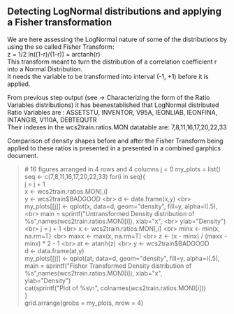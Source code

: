 ## Detecting LogNormal distributions and applying a Fisher transformation

We are here assessing the LogNormal nature of some of the distributions by using the so called Fisher Transform:<br>
z = 1/2 ln((1-r)/(1-r)) = arctanh(r)<br>
This transform meant to turn the distribution of a correlation coefficient r into a Normal Distribution.<br>
It needs the variable to be transformed into interval (-1, +1) before it is applied.

From previous step output (see -> Characterizing the form of the Ratio Variables distributions) it has beenestablished that  LogNormal distributed Ratio Variables are : ASSETSTU, INVENTOR, V95A, IEONLIAB, IEONFINA­, INTANGIB, V110A, DEBTEQUTR<br>
Their indexes in the wcs2train.ratios.MON datatable are: 7,8,11,16,17,20,22,33

Comparison of density shapes before and after the Fisher Transform being applied to these ratios is presented in a presented in a combined garphics document.

> \# 16 figures arranged in 4 rows and 4 columns
> j = 0
> my_plots = list()
> seq <- c(7,8,11,16,17,20,22,33)
for(i in seq){ <br>
        j = j + 1 <br>
	x <- wcs2train.ratios.MON[,i] <br>
	y <- wcs2train$BADGOOD <br>
	d <- data.frame(x,y) <br>
	my_plots[[j]] <- qplot(x, data=d, geom="density", fill=y, alpha=I(.5),  <br>
   		main = sprintf("Untransformed Density distribution of %s",names(wcs2train.ratios.MON)[i]), xlab="x",  <br>
  		ylab="Density") <br>
        j = j + 1 <br>
	x <- wcs2train.ratios.MON[,i] <br>
	minx <- min(x, na.rm=T) <br>
	maxx <- max(x, na.rm=T) <br>
	z <- (x - minx) / (maxx - minx) * 2 - 1 <br>
	at <- atanh(z) <br>
	y <- wcs2train$BADGOOD <br>
	d <- data.frame(at,y) <br>
	my_plots[[j]] <- qplot(at, data=d, geom="density", fill=y, alpha=I(.5),  <br>
   		main = sprintf("Fisher Transformed Density distribution of %s",names(wcs2train.ratios.MON)[i]), xlab="x",  <br>
  		ylab="Density") <br>
	cat(sprintf("Plot of %s\n", colnames(wcs2train.ratios.MON)[i])) <br>
} <br>
> grid.arrange(grobs = my_plots, nrow = 4)
